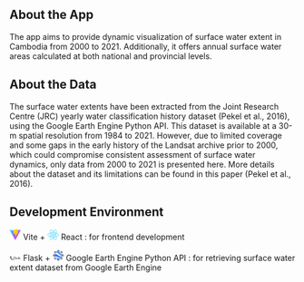 ## About the App
The app aims to provide dynamic visualization of surface water extent in Cambodia from 2000 to 2021. Additionally, it offers annual surface water areas calculated at both national and provincial levels.

## About the Data
The surface water extents have been extracted from the Joint Research Centre (JRC) yearly water classification history dataset (Pekel et al., 2016), using the Google Earth Engine Python API. This dataset is available at a 30-m spatial resolution from 1984 to 2021. However, due to limited coverage and some gaps in the early history of the Landsat archive prior to 2000, which could compromise consistent assessment of surface water dynamics, only data from 2000 to 2021 is presented here. More details about the dataset and its limitations can be found in this paper (Pekel et al., 2016).

## Development Environment
<img src="./data/img/Vitejs-logo.svg" alt="Vite Logo" width="20"/> Vite + <img src="./data/img/React-logo.svg" alt="React Logo" width="20"/> React : for frontend development

<img src="./data/img/flask-logo.svg" alt="Flask Logo" width="20"/> Flask + <img src="./data/img/google-earth-engine_logo.svg" alt="Google Earth Engine Logo" width="20"/> Google Earth Engine Python API : for retrieving surface water extent dataset from Google Earth Engine

